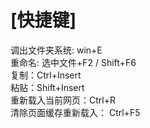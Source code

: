 # [快捷键]

调出文件夹系统: win+E  
重命名: 选中文件+F2 / Shift+F6  
复制：Ctrl+Insert  
粘贴：Shift+Insert  
重新载入当前网页：Ctrl+R  
清除页面缓存重新载入： Ctrl+F5

